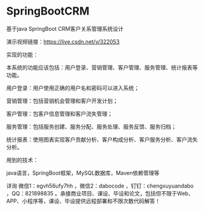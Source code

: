 # SpringBootCRM
基于java SpringBoot CRM客户关系管理系统设计

演示视频链接：https://live.csdn.net/v/322053

实现的功能：

本系统的功能应该包括：用户登录、营销管理、客户管理、服务管理、统计报表等功能。

用户登录：用户使用正确的用户名和密码可以进入系统；

营销管理：包括营销机会管理和客户开发计划；

客户管理：包客户信息管理和客户流失管理；

服务管理：包括服务创建、服务分配、服务处理、服务反馈、服务归档；

统计报表：使用图表实现客户贡献分析、客户构成分析、客户服务分析、客户流失分析。

用到的技术：

java语言，SpringBoot框架，MySQL数据库，Maven依赖管理等

详询 微信1：egvh56ufy7hh ，微信2：dabocode ，钉钉：chengxuyuandabo ，QQ：821898835 。承接商业项目、课设、毕设和论文，包括但不限于Web、APP、小程序等，课设、毕设提供远程部署和不限次数代码解答！
